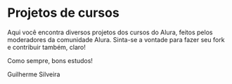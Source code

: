 # Projetos de cursos

Aqui você encontra diversos projetos dos cursos do Alura, feitos pelos moderadores da comunidade Alura. Sinta-se a vontade para fazer seu fork e contribuir também, claro!

Como sempre, bons estudos!

Guilherme Silveira

